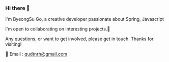 ### Hi there 🙋
I'm ByeongSu Go, a creative developer passionate about Spring, Javascript

I'm open to collaborating on interesting projects.🤝

Any questions, or want to get involved, please get in touch. Thanks for visiting!

📧 Email : qudtnrh@gmail.com



